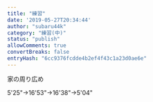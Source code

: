 ```yaml
---
title: "練習"
date: '2019-05-27T20:34:44'
author: "subaru44k"
category: "練習(中)"
status: "publish"
allowComments: true
convertBreaks: false
entryHash: "6cc9376fcdde4b2ef4f43c1a23d0ae6e"
---
```

家の周り広め

5'25"→16'53"→16'38"→5'04"
